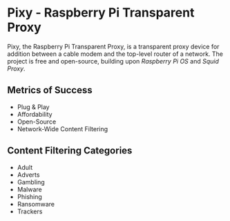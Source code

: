 # Pixy - Raspberry Pi Transparent Proxy

Pixy, the Raspberry Pi Transparent Proxy, is a transparent proxy device for addition between a cable modem and the top-level router of a network.
The project is free and open-source, building upon *Raspberry Pi OS* and *Squid Proxy*.

## Metrics of Success

- Plug & Play
- Affordability
- Open-Source
- Network-Wide Content Filtering


## Content Filtering Categories

* Adult
* Adverts
* Gambling
* Malware
* Phishing
* Ransomware
* Trackers


